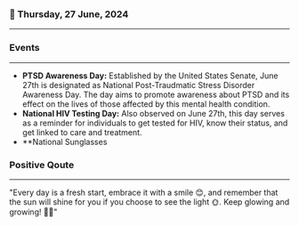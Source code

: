 ### 📅 Thursday, 27 June, 2024
------
### Events
------
- **PTSD Awareness Day:** Established by the United States Senate, June 27th is designated as National Post-Traudmatic Stress Disorder Awareness Day. The day aims to promote awareness about PTSD and its effect on the lives of those affected by this mental health condition.
- **National HIV Testing Day:** Also observed on June 27th, this day serves as a reminder for individuals to get tested for HIV, know their status, and get linked to care and treatment.
- **National Sunglasses
### Positive Qoute
------
"Every day is a fresh start, embrace it with a smile 😊, and remember that the sun will shine for you if you choose to see the light 🌞. Keep glowing and growing! 🌱✨"

